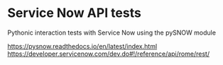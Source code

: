 # Service Now API tests

Pythonic interaction tests with Service Now using the pySNOW module

https://pysnow.readthedocs.io/en/latest/index.html
https://developer.servicenow.com/dev.do#!/reference/api/rome/rest/

